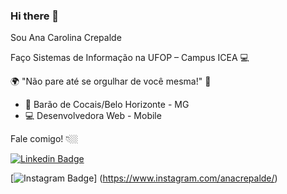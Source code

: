 ### Hi there 👋

Sou Ana Carolina Crepalde

Faço Sistemas de Informação na UFOP – Campus ICEA  💻

 🌍 "Não pare até se orgulhar de você mesma!" 🧠

- 📍 Barão de Cocais/Belo Horizonte - MG
- 💻 Desenvolvedora Web - Mobile

Fale comigo! 👇🏼

[![Linkedin Badge](https://img.shields.io/badge/-LinkedIn-blue?style=flat-square&logo=Linkedin&logoColor=white&link=https://www.linkedin.com/in/anacscrepaldeguimar%C3%A3es/)](https://www.linkedin.com/in/anacscrepaldeguimar%C3%A3es/) 

[![Instagram Badge](https://img.shields.io/badge/-Instagram-violet?style=flat-square&logo=Instagram&logoColor=white&link=https://www.instagram.com/papodedev/)] (https://www.instagram.com/anacrepalde/)

